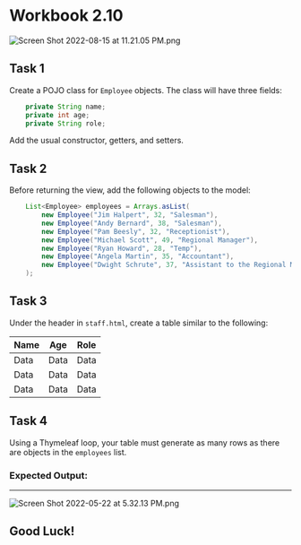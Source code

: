 # Workbook 2.10

![Screen Shot 2022-08-15 at 11.21.05 PM.png](https://firebasestorage.googleapis.com/v0/b/learnthepart-75aed.appspot.com/o/images%2Ff59eb27c-0a66-4857-89ce-72f83ba8aacb?alt=media&token=002060af-8cd2-4300-bb17-f86a274a544f)

## Task 1

Create a POJO class for `Employee` objects. The class will have three fields:
```java
    private String name;
    private int age;
    private String role;
```
Add the usual constructor, getters, and setters.

## Task 2

Before returning the view, add the following objects to the model:
```java
    List<Employee> employees = Arrays.asList(
        new Employee("Jim Halpert", 32, "Salesman"),
        new Employee("Andy Bernard", 38, "Salesman"),
        new Employee("Pam Beesly", 32, "Receptionist"),
        new Employee("Michael Scott", 49, "Regional Manager"),
        new Employee("Ryan Howard", 28, "Temp"),
        new Employee("Angela Martin", 35, "Accountant"),
        new Employee("Dwight Schrute", 37, "Assistant to the Regional Manager")
    );
```
## Task 3

Under the header in `staff.html`, create a table similar to the following:


| Name | Age | Role |
| --- | --- | --- |
| Data | Data | Data |
| Data | Data | Data |
| Data | Data | Data |

## Task 4

Using a Thymeleaf loop, your table must generate as many rows as there are objects in the `employees` list.

### **Expected Output:**
----
![Screen Shot 2022-05-22 at 5.32.13 PM.png](https://firebasestorage.googleapis.com/v0/b/learnthepart-75aed.appspot.com/o/images%2Febf37ff2-4070-4717-b078-23a2b4e31c3f?alt=media&token=679abe36-db4d-4dad-8285-2fcede6e888c)


## Good Luck!